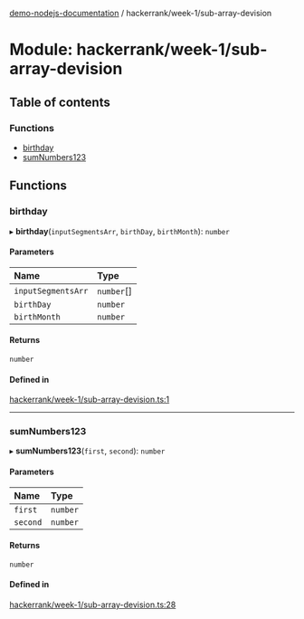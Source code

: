 [demo-nodejs-documentation](../README.md) / hackerrank/week-1/sub-array-devision

# Module: hackerrank/week-1/sub-array-devision

## Table of contents

### Functions

- [birthday](hackerrank_week_1_sub_array_devision.md#birthday)
- [sumNumbers123](hackerrank_week_1_sub_array_devision.md#sumnumbers123)

## Functions

### birthday

▸ **birthday**(`inputSegmentsArr`, `birthDay`, `birthMonth`): `number`

#### Parameters

| Name | Type |
| :------ | :------ |
| `inputSegmentsArr` | `number`[] |
| `birthDay` | `number` |
| `birthMonth` | `number` |

#### Returns

`number`

#### Defined in

[hackerrank/week-1/sub-array-devision.ts:1](https://github.com/BhaskarMantralaHub/demo-nodejs/blob/fb8f461/src/hackerrank/week-1/sub-array-devision.ts#L1)

___

### sumNumbers123

▸ **sumNumbers123**(`first`, `second`): `number`

#### Parameters

| Name | Type |
| :------ | :------ |
| `first` | `number` |
| `second` | `number` |

#### Returns

`number`

#### Defined in

[hackerrank/week-1/sub-array-devision.ts:28](https://github.com/BhaskarMantralaHub/demo-nodejs/blob/fb8f461/src/hackerrank/week-1/sub-array-devision.ts#L28)
